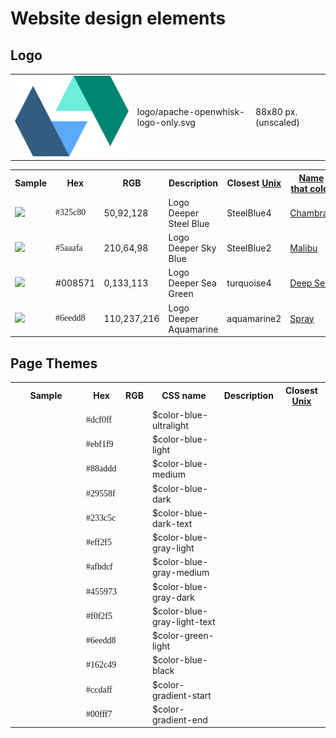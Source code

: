 <!--
#
# Licensed to the Apache Software Foundation (ASF) under one or more
# contributor license agreements.  See the NOTICE file distributed with
# this work for additional information regarding copyright ownership.
# The ASF licenses this file to You under the Apache License, Version 2.0
# (the "License"); you may not use this file except in compliance with
# the License.  You may obtain a copy of the License at
#
#     http://www.apache.org/licenses/LICENSE-2.0
#
# Unless required by applicable law or agreed to in writing, software
# distributed under the License is distributed on an "AS IS" BASIS,
# WITHOUT WARRANTIES OR CONDITIONS OF ANY KIND, either express or implied.
# See the License for the specific language governing permissions and
# limitations under the License.
#
-->

# Website design elements

## Logo
<table cellspacing="8">
<tbody>
<tr>
<td><img src="logo/apache-openwhisk-logo-only.svg"></td>
<td>logo/apache-openwhisk-logo-only.svg</td>
<td> 88x80 px. (unscaled)</td>
</tr>
</tbody>
</table>

<table cellspacing="8">
<tbody>
<tr>
<th width="100px">Sample</th>
<th>Hex</th>
<th>RGB</th>
<th>Description</th>
<th>Closest <a href="http://people.csail.mit.edu/jaffer/Color/rgb.txt">Unix</a></th>
<th><a href="http://chir.ag/projects/name-that-color/">Name that color</a></th>
<th><a href="http://www.color-blindness.com/color-name-hue/">Color Name Hue</a></th>
</tr>
<tr>
<td><img src="https://via.placeholder.com/40x40/325c80/325c80"></td>
<td style="font-family: Lucida Console;">#325c80</td>
<td>50,92,128</td>
<td>Logo Deeper Steel Blue</td>
<td>SteelBlue4</td>
<td><a href="http://chir.ag/projects/name-that-color/#325C80">Chambray</a></td>
<td>St Tropaz</td>
</tr>
<tr>
<td><img src="https://via.placeholder.com/40x40/5aaafa/5aaafa"></td>
<td style="font-family: Lucida Console;">#5aaafa</td>
<td>210,64,98</td>
<td>Logo Deeper Sky Blue</td>
<td>SteelBlue2</td>
<td><a href="http://chir.ag/projects/name-that-color/#5AAAFA">Malibu</a></td>
<td>Maya Blue</td>
</tr>
<tr>
<td><img src="https://via.placeholder.com/40x40/008571/008571"></td>
<td>#008571</td>
<td>0,133,113</td>
<td>Logo Deeper Sea Green</td>
<td>turquoise4</td>
<td><a href="http://chir.ag/projects/name-that-color/#008571">Deep Sea</a></td>
<td>Observatory</td>
</tr>
<tr>
<td><img src="https://via.placeholder.com/40x40/6eedd8/6eedd8"></td>
<td style="font-family: Lucida Console;">#6eedd8</td>
<td>110,237,216 </td>
<td>Logo Deeper Aquamarine</td>
<td>aquamarine2</td>
<td><a href="http://chir.ag/projects/name-that-color/#6EEDD8">Spray</a></td>
<td>Turquoise Blue</td>
</tr>
</tbody>
</table>

## Page Themes
<table cellspacing="8">
<tbody>
<tr>
<th width="100px">Sample</th>
<th>Hex</th>
<th>RGB</th>
<th>CSS name</th>
<th>Description</th>
<th>Closest <a href="http://people.csail.mit.edu/jaffer/Color/rgb.txt">Unix</a></th>
</tr>
<!--
-- Blues
-->
<tr>
<td><img src="https://via.placeholder.com/40x40/dcf0ff/dcf0ff" alt="" /></td>
<td style="font-family: Lucida Console;">#dcf0ff</td>
<td>&nbsp;</td>
<td>$color-blue-ultralight</td>
<td>&nbsp;</td>
<td>&nbsp;</td>
</tr>
<tr>
<td><img src="https://via.placeholder.com/40x40/ebf1f9/ebf1f9" alt="" /></td>
<td style="font-family: Lucida Console;">#ebf1f9</td>
<td>&nbsp;</td>
<td>$color-blue-light</td>
<td>&nbsp;</td>
<td>&nbsp;</td>
</tr>
<tr>
<td><img src="https://via.placeholder.com/40x40/88addd/88addd" alt="" /></td>
<td style="font-family: Lucida Console;">#88addd</td>
<td>&nbsp;</td>
<td>$color-blue-medium</td>
<td>&nbsp;</td>
<td>&nbsp;</td>
</tr>
<tr>
<td><img src="https://via.placeholder.com/40x40/29558f/29558f" alt="" /></td>
<td style="font-family: Lucida Console;">#29558f</td>
<td>&nbsp;</td>
<td>$color-blue-dark</td>
<td>&nbsp;</td>
<td>&nbsp;</td>
</tr>
<tr>
<td><img src="https://via.placeholder.com/40x40/233c5c/233c5c" alt="" /></td>
<td style="font-family: Lucida Console;">#233c5c</td>
<td>&nbsp;</td>
<td>$color-blue-dark-text</td>
<td>&nbsp;</td>
<td>&nbsp;</td>
</tr>
<!--
-- Gray-blues
-->
<tr>
<td><img src="https://via.placeholder.com/40x40/eff2f5/eff2f5" alt="" /></td>
<td style="font-family: Lucida Console;">#eff2f5</td>
<td>&nbsp;</td>
<td>$color-blue-gray-light</td>
<td>&nbsp;</td>
<td>&nbsp;</td>
</tr>
<tr>
<td><img src="https://via.placeholder.com/40x40/afbdcf/afbdcf" alt="" /></td>
<td style="font-family: Lucida Console;">#afbdcf</td>
<td>&nbsp;</td>
<td>$color-blue-gray-medium</td>
<td>&nbsp;</td>
<td>&nbsp;</td>
</tr>
<tr>
<td><img src="https://via.placeholder.com/40x40/455973/455973" alt="" /></td>
<td style="font-family: Lucida Console;">#455973</td>
<td>&nbsp;</td>
<td>$color-blue-gray-dark</td>
<td>&nbsp;</td>
<td>&nbsp;</td>
</tr>
<tr>
<td><img src="https://via.placeholder.com/40x40/f0f2f5/f0f2f5" alt="" /></td>
<td style="font-family: Lucida Console;">#f0f2f5</td>
<td>&nbsp;</td>
<td>$color-blue-gray-light-text</td>
<td>&nbsp;</td>
<td>&nbsp;</td>
</tr>
<!--
-- Others
-->
<tr>
<td><img src="https://via.placeholder.com/40x40/6eedd8/6eedd8" alt="" /></td>
<td style="font-family: Lucida Console;">#6eedd8</td>
<td>&nbsp;</td>
<td>$color-green-light</td>
<td>&nbsp;</td>
<td>&nbsp;</td>
</tr>
<tr>
<td><img src="https://via.placeholder.com/40x40/162c49/162c49" alt="" /></td>
<td style="font-family: Lucida Console;">#162c49</td>
<td>&nbsp;</td>
<td>$color-blue-black</td>
<td>&nbsp;</td>
<td>&nbsp;</td>
</tr>
<tr>
<td><img src="https://via.placeholder.com/40x40/ccdaff/ccdaff" alt="" /></td>
<td style="font-family: Lucida Console;">#ccdaff</td>
<td>&nbsp;</td>
<td>$color-gradient-start</td>
<td>&nbsp;</td>
<td>&nbsp;</td>
</tr>
<tr>
<td><img src="https://via.placeholder.com/40x40/00fff7/00fff7" alt="" /></td>
<td style="font-family: Lucida Console;">#00fff7</td>
<td>&nbsp;</td>
<td>$color-gradient-end</td>
<td>&nbsp;</td>
<td>&nbsp;</td>
</tr>
</tbody>
</table>
